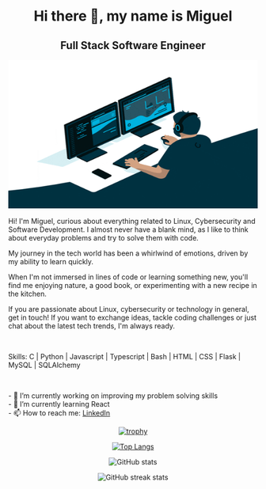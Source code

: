 <div align="center">
  <h1>Hi there 👋, my name is Miguel</h1>
  <h2>Full Stack Software Engineer</h2>
</div>

<div align="center">
  <div>
    <img src="git_bg2.gif" alt="Full Stack Software Engineer" height="300" width="600">
  </div>
</div>

  <p>
Hi! I'm Miguel, curious about everything related to Linux, Cybersecurity and Software Development. I almost never have a blank mind, as I like to think about everyday problems and try to solve them with code.

My journey in the tech world has been a whirlwind of emotions, driven by my ability to learn quickly.

When I'm not immersed in lines of code or learning something new, you'll find me enjoying nature, a good book, or experimenting with a new recipe in the kitchen.

If you are passionate about Linux, cybersecurity or technology in general, get in touch! If you want to exchange ideas, tackle coding challenges or just chat about the latest tech trends, I'm always ready.
</p>
<br>
<p>Skills: C | Python | Javascript | Typescript | Bash | HTML | CSS | Flask | MySQL | SQLAlchemy</p>
<br>
<p>
- 🔭 I’m currently working on improving my problem solving skills
<br>
- 🌱 I’m currently learning React
<br>
- 📫 How to reach me: <a href="https://www.linkedin.com/in/miguel-colmenaresp/">LinkedIn</a>
</p>

<div align="center">

[![trophy](https://github-profile-trophy.vercel.app/?username=MiguelColmenares94)](https://github.com/ryo-ma/github-profile-trophy)

[![Top Langs](https://github-readme-stats.vercel.app/api/top-langs/?username=MiguelColmenares94)](https://github.com/anuraghazra/github-readme-stats)

![GitHub stats](https://github-readme-stats.vercel.app/api?username=MiguelColmenares94&show_icons=true&count_private=true)  
  
![GitHub streak stats](https://streak-stats.demolab.com/?user=MiguelColmenares94)
</div>
